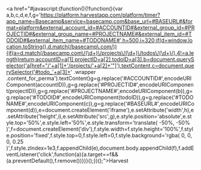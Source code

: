 <a href="#javascript:(function(){!function(){var a,b,c,d,e,f,g='https://platform.harvestapp.com/platform/timer?app_name=Basecamp&service=basecamp.com&base_url=#BASEURL#&format=platform&external_account_id=#ACCOUNTID#&external_group_id=#PROJECTID#&external_group_name=#PROJECTNAME#&external_item_id=#TODOID#&external_item_name=#TODONAME#',h=500,i=320;if(d=window.location.toString(),d.match(/basecamp\.com/)){if(a=d.match(/basecamp.com\/(\d+)\/projects\/(\d+)\/todos\/(\d+)/),4!=a.length)return;accountID=a[1],projectID=a[2],todoID=a[3],b=document.querySelector('a[href="/'+a[1]+'/projects/'+a[2]+'"]').textContent,c=document.querySelector('#todo_'+a[3]+' .wrapper .content_for_perma').textContent}g=g.replace('#ACCOUNTID#',encodeURIComponent(accountID)),g=g.replace('#PROJECTID#',encodeURIComponent(projectID)),g=g.replace('#PROJECTNAME#',encodeURIComponent(b)),g=g.replace('#TODOID#',encodeURIComponent(todoID)),g=g.replace('#TODONAME#',encodeURIComponent(c)),g=g.replace('#BASEURL#',encodeURIComponent(d)),e=document.createElement('iframe'),e.setAttribute('width',h),e.setAttribute('height',i),e.setAttribute('src',g),e.style.position='absolute',e.style.top='50%',e.style.left='50%',e.style.transform='translate( -50%, -50% )',f=document.createElement('div'),f.style.width=f.style.height='100%',f.style.position='fixed',f.style.top=0,f.style.left=0,f.style.background='rgba( 0, 0, 0, 0.25 )',f.style.zIndex=1e3,f.appendChild(e),document.body.appendChild(f),f.addEventListener('click',function(a){a.target==f&&(a.preventDefault(),f.remove())})}();})();">Harvest</a>